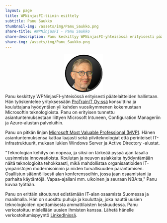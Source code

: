 ```yaml
---
layout: page
title: WPNinjasFI-tiimin esittely
subtitle: Panu Saukko
thumbnail-img: /assets/img/Panu_Saukko.png
share-title: #WPNinjasFI - Panu Saukko
share-description: Panu keskittyy WPNinjasFI-yhteisössä erityisesti päätelaitteiden hallintaan. Hän työskentelee yrityksessään ProTrainIT Oy:ssä konsulttina ja kouluttajana hyödyntäen yli kahden vuosikymmenen kokemustaan Microsoftin teknologioista. Panu on erityisen tunnettu asiantuntemuksestaan liittyen Microsoft Intuneen, Configuration Manageriin ja Azure-alustan palveluihin.
share-img: /assets/img/Panu_Saukko.png
---
```

<div align="center">
  <img src="/assets/img/Panu_Saukko.png" width="25%">
</div>
Panu keskittyy WPNinjasFI-yhteisössä erityisesti päätelaitteiden hallintaan. Hän työskentelee yrityksessään <a href="https://www.protrainit.fi/" target="_blank">ProTrainIT Oy:ssä</a> konsulttina ja kouluttajana hyödyntäen yli kahden vuosikymmenen kokemustaan Microsoftin teknologioista. Panu on erityisen tunnettu asiantuntemuksestaan liittyen Microsoft Intuneen, Configuration Manageriin ja Azure-alustan palveluihin.

Panu on pitkän linjan <a href="https://mvp.microsoft.com/en-EN/mvp/profile/8182d172-3c9a-e411-93f2-9cb65495d3c4" target="_blank">Microsoft Most Valuable Professional (MVP)</a>. Hänen asiantuntemuksensa kattaa laajasti sekä pilviteknologiat että perinteiset IT-infrastruktuurit, mukaan lukien Windows Server ja Active Directory -alustat. 

"Teknologian kehitys on nopeaa, ja siksi on tärkeää pysyä ajan tasalla uusimmista innovaatioista. Koulutan ja neuvon asiakkaita hyödyntämään näitä teknologioita tehokkaasti, mikä mahdollistaa organisaatioiden IT-ympäristöjen modernisoinnin ja niiden turvallisuuden parantamisen. Osallistun säännöllisesti alan konferensseihin, jossa jaan osaamistani ja parhaita käytäntöjä. Vapaa-ajallani mm. ulkoinen ja seuraan NBA:ta," Panu kuvaa työtään.

Panu on erittäin sitoutunut edistämään IT-alan osaamista Suomessa ja maailmalla. Hän on suosittu puhuja ja kouluttaja, joka nauttii uusien teknologioiden opettamisesta ammattilaisten keskuudessa. Panu verkostoituu mielellään uusien ihmisten kanssa. Lähetä hänelle verkostoitumispyyntö <a href="https://www.linkedin.com/in/panusaukko/" target="_blank">LinkedInissä</a>.
